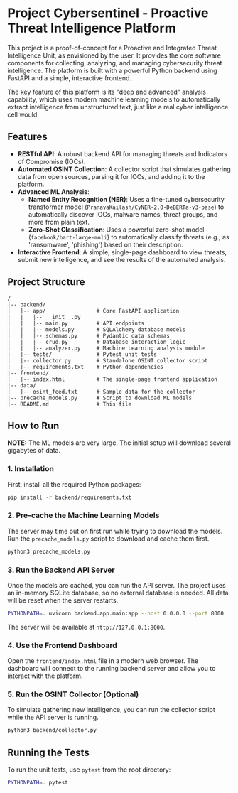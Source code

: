 # Project Cybersentinel - Proactive Threat Intelligence Platform

This project is a proof-of-concept for a Proactive and Integrated Threat Intelligence Unit, as envisioned by the user. It provides the core software components for collecting, analyzing, and managing cybersecurity threat intelligence. The platform is built with a powerful Python backend using FastAPI and a simple, interactive frontend.

The key feature of this platform is its "deep and advanced" analysis capability, which uses modern machine learning models to automatically extract intelligence from unstructured text, just like a real cyber intelligence cell would.

## Features

- **RESTful API**: A robust backend API for managing threats and Indicators of Compromise (IOCs).
- **Automated OSINT Collection**: A collector script that simulates gathering data from open sources, parsing it for IOCs, and adding it to the platform.
- **Advanced ML Analysis**:
    - **Named Entity Recognition (NER)**: Uses a fine-tuned cybersecurity transformer model (`PranavaKailash/CyNER-2.0-DeBERTa-v3-base`) to automatically discover IOCs, malware names, threat groups, and more from plain text.
    - **Zero-Shot Classification**: Uses a powerful zero-shot model (`facebook/bart-large-mnli`) to automatically classify threats (e.g., as 'ransomware', 'phishing') based on their description.
- **Interactive Frontend**: A simple, single-page dashboard to view threats, submit new intelligence, and see the results of the automated analysis.

## Project Structure

```
/
|-- backend/
|   |-- app/                # Core FastAPI application
|   |   |-- __init__.py
|   |   |-- main.py         # API endpoints
|   |   |-- models.py       # SQLAlchemy database models
|   |   |-- schemas.py      # Pydantic data schemas
|   |   |-- crud.py         # Database interaction logic
|   |   |-- analyzer.py     # Machine Learning analysis module
|   |-- tests/              # Pytest unit tests
|   |-- collector.py        # Standalone OSINT collector script
|   |-- requirements.txt    # Python dependencies
|-- frontend/
|   |-- index.html          # The single-page frontend application
|-- data/
|   |-- osint_feed.txt      # Sample data for the collector
|-- precache_models.py      # Script to download ML models
|-- README.md               # This file
```

## How to Run

**NOTE:** The ML models are very large. The initial setup will download several gigabytes of data.

### 1. Installation

First, install all the required Python packages:
```bash
pip install -r backend/requirements.txt
```

### 2. Pre-cache the Machine Learning Models

The server may time out on first run while trying to download the models. Run the `precache_models.py` script to download and cache them first.

```bash
python3 precache_models.py
```

### 3. Run the Backend API Server

Once the models are cached, you can run the API server. The project uses an in-memory SQLite database, so no external database is needed. All data will be reset when the server restarts.

```bash
PYTHONPATH=. uvicorn backend.app.main:app --host 0.0.0.0 --port 8000
```
The server will be available at `http://127.0.0.1:8000`.

### 4. Use the Frontend Dashboard

Open the `frontend/index.html` file in a modern web browser. The dashboard will connect to the running backend server and allow you to interact with the platform.

### 5. Run the OSINT Collector (Optional)

To simulate gathering new intelligence, you can run the collector script while the API server is running.

```bash
python3 backend/collector.py
```

## Running the Tests

To run the unit tests, use `pytest` from the root directory:

```bash
PYTHONPATH=. pytest
```
